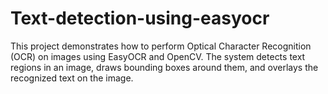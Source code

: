 # Text-detection-using-easyocr
This project demonstrates how to perform Optical Character Recognition (OCR) on images using EasyOCR and OpenCV. The system detects text regions in an image, draws bounding boxes around them, and overlays the recognized text on the image.
